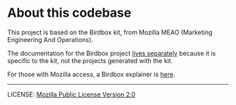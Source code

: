# About this codebase

This project is based on the Birdbox kit, from Mozilla MEAO (Marketing Engineering And Operations).

The documentation for the Birdbox project [lives separately](https://github.com/mozmeao/birdbox-documentation) because it is specific to the _kit_, not the projects generated with the kit.

For those with Mozilla access, a Birdbox explainer is [here](https://mozilla-hub.atlassian.net/wiki/spaces/EN/pages/444268553/Birdbox).

----

LICENSE: [Mozilla Public License Version 2.0](LICENSE)
